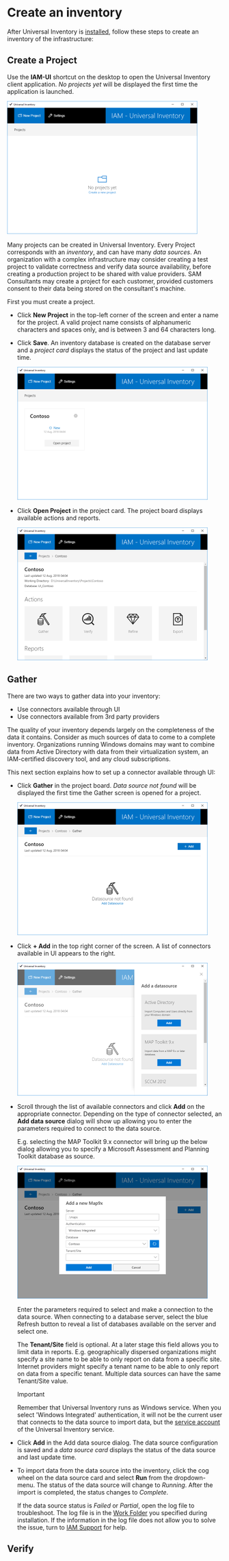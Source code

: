 # Create an inventory

After Universal Inventory is [installed](installation.md), follow these steps to create an inventory of the infrastructure:

## Create a Project

Use the **IAM-UI** shortcut on the desktop to open the Universal Inventory client application. *No projects yet* will be displayed the first time the application is launched.

![Inventory - No projects yet](media/inventory-01.png)

Many projects can be created in Universal Inventory. Every Project corresponds with an *inventory*, and can have many *data sources*. An organization with a complex infrastructure may consider creating a test project to validate correctness and verify data source availability, before creating a production project to be shared with value providers. SAM Consultants may create a project for each customer, provided customers consent to their data being stored on the consultant's machine.  

First you must create a project.

- Click **New Project** in the top-left corner of the screen and enter a name for the project. A valid project name consists of alphanumeric characters and spaces only, and is between 3 and 64 characters long.

- Click **Save**. An inventory database is created on the database server and a *project card* displays the status of the project and last update time.  

   ![Inventory - Project card](media/inventory-02.png)

- Click **Open Project** in the project card. The project board displays available actions and reports.  
  
  ![Inventory - Project board](media/inventory-03.png)

## Gather

There are two ways to gather data into your inventory:

- Use connectors available through UI
- Use connectors available from 3rd party providers

The quality of your inventory depends largely on the completeness of the data it contains. Consider as much sources of data to come to a complete inventory. Organizations running Windows domains may want to combine data from Active Directory with data from their virtualization system, an IAM-certified discovery tool, and any cloud subscriptions.

This next section explains how to set up a connector available through UI:

- Click **Gather** in the project board. *Data source not found* will be displayed the first time the Gather screen is opened for a project.  
  
  ![Inventory - Data source not found](media/inventory-04.png)

- Click **+ Add** in the top right corner of the screen. A list of connectors available in UI appears to the right.  
  
  ![Inventory - UI connectors](media/inventory-05.png)

- Scroll through the list of available connectors and click **Add** on the appropriate connector. Depending on the type of connector selected, an **Add data source** dialog will show up allowing you to enter the parameters required to connect to the data source.  
  
  E.g. selecting the MAP Toolkit 9.x connector will bring up the below dialog allowing you to specify a Microsoft Assessment and Planning Toolkit database as source.

  ![Inventory - Add a data sdource](media/inventory-06.png)

  Enter the parameters required to select and make a connection to the data source. When connecting to a database server, select the blue Refresh button to reveal a list of databases available on the server and select one.

  The **Tenant/Site** field is optional. At a later stage this field allows you to limit data in reports. E.g. geographically dispersed organizations might specify a site name to be able to only report on data from a specific site. Internet providers might specify a tenant name to be able to only report on data from a specific tenant. Multiple data sources can have the same Tenant/Site value.  

  > [!IMPORTANT]
  > Remember that Universal Inventory runs as Windows service. When you select 'Windows Integrated' authentication, it will not be the current user that connects to the data source to import data, but the [service account](installation.md#service-account) of the Universal Inventory service.

- Click **Add** in the Add data source dialog. The data source configuration is saved and a *data source card* displays the status of the data source and last update time.

- To import data from the data source into the inventory, click the cog wheel on the data source card and select **Run** from the dropdown-menu. The status of the data source will change to *Running*. After the import is completed, the status changes to *Complete*.  

  If the data source status is *Failed* or *Partial*, open the log file to troubleshoot. The log file is in the [Work Folder](installation.md#work-folder) you specified during installation. If the information in the log file does not allow you to solve the issue, turn to [IAM Support](https://www.intelligentassetmanager.com) for help.

## Verify

